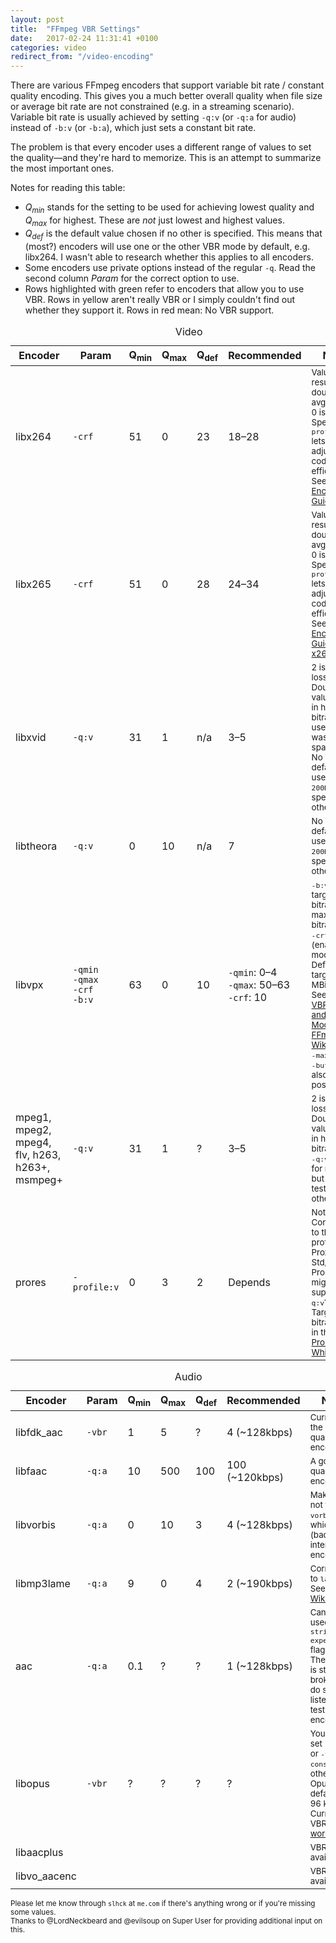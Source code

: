 ```yaml
---
layout: post
title:  "FFmpeg VBR Settings"
date:   2017-02-24 11:31:41 +0100
categories: video
redirect_from: "/video-encoding"
---
```


<p>There are various FFmpeg encoders that support variable bit rate / constant quality encoding. This gives you a much better overall quality when file size or average bit rate are not constrained (e.g. in a streaming scenario). Variable bit rate is usually achieved by setting <code>-q:v</code> (or <code>-q:a</code> for audio) instead of <code>-b:v</code> (or <code>-b:a</code>), which just sets a constant bit rate.</p>

<p>The problem is that every encoder uses a different range of values to set the quality—and they're hard to memorize. This is an attempt to summarize the most important ones.</p>

<p>Notes for reading this table:</p>
<ul>
  <li><em>Q<sub>min</sub></em> stands for the setting to be used for achieving lowest quality and <em>Q<sub>max</sub></em> for highest. These are <em>not</em> just lowest and highest values.</li>
  <li><em>Q<sub>def</sub></em> is the default value chosen if no other is specified. This means that (most?) encoders will use one or the other VBR mode by default, e.g. libx264. I wasn't able to research whether this applies to all encoders.</li>
  <li>Some encoders use private options instead of the regular <code>-q</code>. Read the second column <em>Param</em> for the correct option to use.</li>
  <li>Rows highlighted with green refer to encoders that allow you to use VBR. Rows in yellow aren't really VBR or I simply couldn't find out whether they support it. Rows in red mean: No VBR support.</li>
</ul>

<table class="table table-striped table-bordered table-hover">
<caption>Video</caption>
<thead>
   <tr>
      <th width="70px">Encoder</th>
      <th width="20px">Param</th>
      <th width="20px">Q<sub>min</sub></th>
      <th width="20px">Q<sub>max</sub></th>
      <th width="20px">Q<sub>def</sub></th>
      <th width="70px">Recommended</th>
      <th width="240px">Notes</th>
   </tr>
 </thead>
 <tbody>
   <tr class="success">
      <td>libx264</td>
      <td><code>-crf</code></td>
      <td>51</td>
      <td>0</td>
      <td>23</td>
      <td>18–28</td>
      <td><small>Values of &plusmn;6 result in double/half avg. bitrate. 0 is lossless.<br/>
                              Specifying <code>-profile:v</code> lets you adjust coding efficiency. See <a href="http://trac.ffmpeg.org/wiki/Encode/H.264">H.264 Encoding Guide</a>.</small>
      </td>
   </tr>
   <tr class="success">
      <td>libx265</td>
      <td><code>-crf</code></td>
      <td>51</td>
      <td>0</td>
      <td>28</td>
      <td>24–34</td>
      <td><small>Values of &plusmn;6 result in double/half avg. bitrate. 0 is lossless.<br/>
                              Specifying <code>-profile:v</code> lets you adjust coding efficiency. See <a href="http://trac.ffmpeg.org/wiki/Encode/H.265">H.265 Encoding Guide</a> and <a href="http://x265.readthedocs.org/en/default/cli.html#quality-rate-control-and-rate-distortion-options">x265 docs</a>.</small>
      </td>
   </tr>
    <tr class="success">
      <td>libxvid</td>
      <td><code>-q:v</code></td>
      <td>31</td>
      <td>1</td>
      <td>n/a</td>
      <td>3–5</td>
      <td><small>2 is visually lossless. Doubling the value results in half the bitrate. Don't use 1, as it wastes space.<br>No VBR by default—it uses <code>-b:v 200K</code> unless specified otherwise.</small></td>
   </tr>
   <tr class="success">
      <td>libtheora</td>
      <td><code>-q:v</code></td>
      <td>0</td>
      <td>10</td>
      <td>n/a</td>
      <td>7</td>
      <td><small>No VBR by default—it uses <code>-b:v 200K</code> unless specified otherwise.</small></td>
   </tr>
   <tr class="success">
      <td>libvpx</td>
      <td><code>-qmin</code><br><code>-qmax</code><br>
        <code>-crf</code><br><code>-b:v</code>
      </td>
      <td>63</td>
      <td>0</td>
      <td>10</td>
      <td><code>-qmin</code>: 0–4<br><code>-qmax</code>: 50–63<br><code>-crf</code>: 10</td>
      <td>
        <small><code>-b:v</code> sets target bitrate, or maximum bitrate when <code>-crf</code> is set (enables CQ mode). Default target is 1 MBit/s.<br>
        See also <a href="http://www.webmproject.org/docs/encoder-parameters/#3-rate-control">VBR, CBR and CQ Mode</a> and <a href="https://ffmpeg.org/trac/ffmpeg/wiki/vpxEncodingGuide">FFmpeg Wiki</a>. Setting <code>-maxrate</code> and <code>-bufsize</code> is also possible.<br/>
        </small>
      </td>
   </tr>
   <tr class="warning">
      <td>mpeg1, mpeg2, mpeg4, flv, h263, h263+, msmpeg+</td>
      <td><code>-q:v</code></td>
      <td>31</td>
      <td>1</td>
      <td>?</td>
      <td>3–5</td>
      <td><small>2 is visually lossless. Doubling the value results in half the bitrate.<br>
      <code>-q:v</code> works for mpeg4, but haven't tested others.</small></td>
   </tr>
   <tr class="warning">
      <td>prores</td>
      <td><code>-profile:v</code></td>
      <td>0</td>
      <td>3</td>
      <td>2</td>
      <td>Depends</td>
      <td><small>Not VBR. Corresponds to the profiles Proxy, LT, Std, HQ.<br>
                              ProRes might support <code>-q:v</code>?<br>
                              Target bitrates are in the <a href="http://images.apple.com/support/finalcutpro/docs/Apple-ProRes-White-Paper-July-2009.pdf">ProRes Whitepaper</a>.</small>
      </td>
   </tr>
</tbody>
</table>
<table class="table table-striped table-bordered table-hover">
<caption>Audio</caption>
<thead>
   <tr>
      <th width="70px">Encoder</th>
      <th width="20px">Param</th>
      <th width="20px">Q<sub>min</sub></th>
      <th width="20px">Q<sub>max</sub></th>
      <th width="20px">Q<sub>def</sub></th>
      <th width="70px">Recommended</th>
      <th width="240px">Notes</th>
   </tr>
 </thead>
 <tbody>
   <tr class="success">
      <td>libfdk_aac</td>
      <td><code>-vbr</code></td>
      <td>1</td>
      <td>5</td>
      <td>?</td>
      <td>4 (~128kbps)</td>
      <td><small>Currently the highest quality encoder.</small></td>
   </tr>
   <tr class="success">
      <td>libfaac</td>
      <td><code>-q:a</code></td>
      <td>10</td>
      <td>500</td>
      <td>100</td>
      <td>100 (~120kbps)</td>
      <td><small>A good quality encoder.</small></td>
   </tr>
   <tr class="success">
      <td>libvorbis</td>
      <td><code>-q:a</code></td>
      <td>0</td>
      <td>10</td>
      <td>3</td>
      <td>4 (~128kbps)</td>
      <td><small>Make sure not to use <code>vorbis</code>, which is the (bad) internal encoder.</small></td>
   </tr>
   <tr class="success">
      <td>libmp3lame</td>
      <td><code>-q:a</code></td>
      <td>9</td>
      <td>0</td>
      <td>4</td>
      <td>2 (~190kbps)</td>
      <td><small>Corresponds to <code>lame -V</code>. See <a href="http://ffmpeg.org/trac/ffmpeg/wiki/Encoding%20VBR%20(Variable%20Bit%20Rate)%20mp3%20audio">FFmpeg Wiki</a>.</small></td>
   </tr>
   <tr class="warning">
      <td>aac</td>
      <td><code>-q:a</code></td>
      <td>0.1</td>
      <td>?</td>
      <td>?</td>
      <td>1 (~128kbps)</td>
      <td><small>Can only be used with <code>-strict experimental</code> flag<br>
        The setting is still broken, so do some listening tests after encoding.</small></td>
   </tr>
   <tr class="warning">
      <td>libopus</td>
      <td><code>-vbr</code></td>
      <td>?</td>
      <td>?</td>
      <td>?</td>
      <td>?</td>
      <td><small>You need to set <code>-vbr on</code> or <code>-vbr constrained</code>, otherwise
          Opus defaults to 96 kBit/s. Currently VBR <a href="http://ffmpeg-users.933282.n4.nabble.com/VBR-Encoding-with-libopus-td4657230.html">is not working</a>.</small></td>
   </tr>
   <tr class="warning">
      <td>libaacplus</td>
      <td></td>
      <td></td>
      <td></td>
      <td></td>
      <td></td>
      <td><small>VBR not available?</small></td>
   </tr>
   <tr class="error">
      <td>libvo_aacenc</td>
      <td></td>
      <td></td>
      <td></td>
      <td></td>
      <td></td>
      <td><small>VBR not available.</small></td>
   </tr>
 </tbody>
</table>

<p><small>Please let me know through <code>slhck</code> at <code>me.com</code> if there's anything wrong or if you're missing some values.<br> Thanks to @LordNeckbeard and @evilsoup on Super User for providing additional input on this.</small></p>
